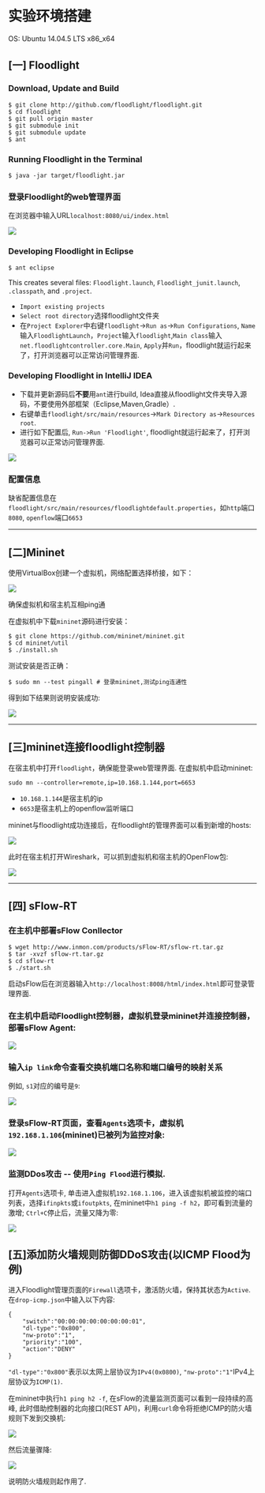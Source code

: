 # 实验环境搭建
OS: Ubuntu 14.04.5 LTS x86_x64

## [一] Floodlight
### Download, Update and Build
```
$ git clone http://github.com/floodlight/floodlight.git
$ cd floodlight
$ git pull origin master
$ git submodule init
$ git submodule update
$ ant
```
### Running Floodlight in the Terminal
```
$ java -jar target/floodlight.jar
```

### 登录Floodlight的web管理界面
在浏览器中输入URL`localhost:8080/ui/index.html`

![](images/floodlight-web.png)

### Developing Floodlight in Eclipse
```
$ ant eclipse
```

This creates several files: `Floodlight.launch`, `Floodlight_junit.launch`, `.classpath`, and `.project`. 

- `Import existing projects`
- `Select root directory`选择floodlight文件夹
- 在`Project Explorer`中右键`floodlight`->`Run as`->`Run Configurations`, `Name`输入`FloodlightLaunch`，`Project`输入`floodlight`,`Main class`输入`net.floodlightcontroller.core.Main`, `Apply`并`Run`，floodlight就运行起来了，打开浏览器可以正常访问管理界面.

### Developing Floodlight in IntelliJ IDEA
- 下载并更新源码后**不要**用`ant`进行build, Idea直接从floodlight文件夹导入源码，不要使用外部框架（Eclipse,Maven,Gradle）.
- 右键单击`floodlight/src/main/resources`->`Mark Directory as`->`Resources root`.
- 进行如下配置后, `Run->Run 'Floodlight'`, floodlight就运行起来了，打开浏览器可以正常访问管理界面.

![](images/idea-setting.png)

### 配置信息
缺省配置信息在`floodlight/src/main/resources/floodlightdefault.properties`，如`http`端口`8080`, `openflow`端口`6653`

***

## [二]Mininet
使用VirtualBox创建一个虚拟机，网络配置选择桥接，如下：

![](images/vm-setting-network.png)

确保虚拟机和宿主机互相ping通

在虚拟机中下载`mininet`源码进行安装：

```
$ git clone https://github.com/mininet/mininet.git
$ cd mininet/util
$ ./install.sh
```

测试安装是否正确：

```
$ sudo mn --test pingall # 登录mininet,测试ping连通性
```

得到如下结果则说明安装成功:

![](images/mininet-test.png)

***

## [三]mininet连接floodlight控制器
在宿主机中打开`floodlight`，确保能登录web管理界面. 在虚拟机中启动mininet:

```
sudo mn --controller=remote,ip=10.168.1.144,port=6653
```

- `10.168.1.144`是宿主机的ip
- `6653`是宿主机上的openflow监听端口

mininet与floodlight成功连接后，在floodlight的管理界面可以看到新增的hosts:

![](images/floodlight-hosts.png)

此时在宿主机打开Wireshark，可以抓到虚拟机和宿主机的OpenFlow包:

![](images/wireshark.png)

***

## [四] sFlow-RT
### 在主机中部署sFlow Conllector
```
$ wget http://www.inmon.com/products/sFlow-RT/sflow-rt.tar.gz
$ tar -xvzf sflow-rt.tar.gz
$ cd sflow-rt
$ ./start.sh
```
启动sFlow后在浏览器输入`http://localhost:8008/html/index.html`即可登录管理界面.

### 在主机中启动Floodlight控制器，虚拟机登录mininet并连接控制器，部署sFlow Agent:
![](images/ovs-vsctl.png)

### 输入`ip link`命令查看交换机端口名称和端口编号的映射关系
例如, `s1`对应的编号是`9`:

![](images/iplink.png)

### 登录sFlow-RT页面，查看`Agents`选项卡，虚拟机`192.168.1.106`(mininet)已被列为监控对象:
![](images/sflow-agents.png)

### 监测DDos攻击 -- 使用`Ping Flood`进行模拟.

打开`Agents`选项卡, 单击进入虚拟机`192.168.1.106`，进入该虚拟机被监控的端口列表，选择`ifinpkts`或`ifoutpkts`, 在mininet中`h1 ping -f h2`，即可看到流量的激增; `Ctrl+C`停止后，流量又降为零:

![](images/sflow-ifinpkts.png)

## [五]添加防火墙规则防御DDoS攻击(以ICMP Flood为例)
进入Floodlight管理页面的`Firewall`选项卡，激活防火墙，保持其状态为`Active`. 在`drop-icmp.json`中输入以下内容:
```
{
	"switch":"00:00:00:00:00:00:00:01",
	"dl-type":"0x800",
	"nw-proto":"1",
	"priority":"100",
	"action":"DENY"
}
```
`"dl-type":"0x800"`表示以太网上层协议为`IPv4(0x0800)`, `"nw-proto":"1"`IPv4上层协议为`ICMP(1)`.

在mininet中执行`h1 ping h2 -f`, 在sFlow的流量监测页面可以看到一段持续的高峰, 此时借助控制器的北向接口(REST API)，利用`curl`命令将拒绝ICMP的防火墙规则下发到交换机:

![](images/curl-fwrls.png)

然后流量骤降:

![](images/sflow-ifinpkts2.png)

说明防火墙规则起作用了.
